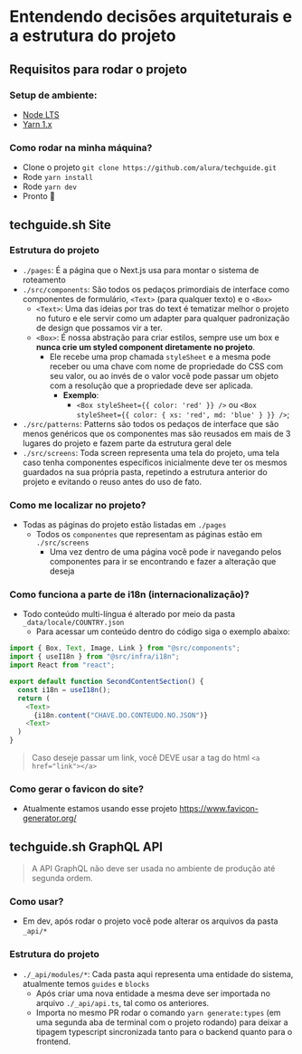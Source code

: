 # Entendendo decisões arquiteturais e a estrutura do projeto

## Requisitos para rodar o projeto

### Setup de ambiente:
- [Node LTS](https://nodejs.org/en/)
- [Yarn 1.x](https://classic.yarnpkg.com/lang/en/docs/install/#mac-stable)

### Como rodar na minha máquina?

- Clone o projeto `git clone https://github.com/alura/techguide.git`
- Rode `yarn install`
- Rode `yarn dev`
- Pronto 🎉

## techguide.sh Site

### Estrutura do projeto

- `./pages`: É a página que o Next.js usa para montar o sistema de roteamento
- `./src/components`: São todos os pedaços primordiais de interface como componentes de formulário, `<Text>` (para qualquer texto) e o `<Box>`
  - `<Text>`: Uma das ideias por tras do text é tematizar melhor o projeto no futuro e ele servir como um adapter para qualquer padronização de design que possamos vir a ter.
  - `<Box>`: É nossa abstração para criar estilos, sempre use um box e **nunca crie um styled component diretamente no projeto**.
    - Ele recebe uma prop chamada `styleSheet` e a mesma pode receber ou uma chave com nome de propriedade do CSS com seu valor, ou ao invés de o valor você pode passar um objeto com a resolução que a propriedade deve ser aplicada.
      - **Exemplo**:
        - `<Box styleSheet={{ color: 'red' }} />` ou `<Box styleSheet={{ color: { xs: 'red', md: 'blue' } }} />`;
- `./src/patterns`: Patterns são todos os pedaços de interface que são menos genéricos que os componentes mas são reusados em mais de 3 lugares do projeto e fazem parte da estrutura geral dele
- `./src/screens`: Toda screen representa uma tela do projeto, uma tela caso tenha componentes específicos inicialmente deve ter os mesmos guardados na sua própria pasta, repetindo a estrutura anterior do projeto e evitando o reuso antes do uso de fato.

### Como me localizar no projeto?
- Todas as páginas do projeto estão listadas em `./pages`
  - Todos os `componentes` que representam as páginas estão em `./src/screens`
    - Uma vez dentro de uma página você pode ir navegando pelos componentes para ir se encontrando e fazer a alteração que deseja

### Como funciona a parte de i18n (internacionalização)?

- Todo conteúdo multi-língua é alterado por meio da pasta `_data/locale/COUNTRY.json`
  - Para acessar um conteúdo dentro do código siga o exemplo abaixo:
```js
import { Box, Text, Image, Link } from "@src/components";
import { useI18n } from "@src/infra/i18n";
import React from "react";

export default function SecondContentSection() {
  const i18n = useI18n();
  return (
    <Text>
      {i18n.content("CHAVE.DO.CONTEUDO.NO.JSON")}
    <Text>
  )
}
```
> Caso deseje passar um link, você DEVE usar a tag do html `<a href="link"></a>`

### Como gerar o favicon do site?
- Atualmente estamos usando esse projeto https://www.favicon-generator.org/

## techguide.sh GraphQL API

> A API GraphQL não deve ser usada no ambiente de produção até segunda ordem.

### Como usar?

- Em dev, após rodar o projeto você pode alterar os arquivos da pasta `_api/*`

### Estrutura do projeto

- `./_api/modules/*`: Cada pasta aqui representa uma entidade do sistema, atualmente temos `guides` e `blocks`
  - Após criar uma nova entidade a mesma deve ser importada no arquivo `./_api/api.ts`, tal como os anteriores.
  - Importa no mesmo PR rodar o comando `yarn generate:types` (em uma segunda aba de terminal com o projeto rodando) para deixar a tipagem typescript sincronizada tanto para o backend quanto para o frontend.


